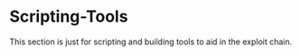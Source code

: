# Scripting-Tools
This section is just for scripting and building tools to aid in the exploit chain.

